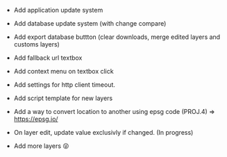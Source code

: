- Add application update system
- Add database update system (with change compare)
- Add export database buttton (clear downloads, merge edited layers and customs layers)
- Add fallback url textbox
- Add context menu on textbox click
- Add settings for http client timeout.
- Add script template for new layers
- Add a way to convert location to another using epsg code (PROJ.4) => https://epsg.io/
- On layer edit, update value exclusivly if changed. (In progress)

- Add more layers 😝
